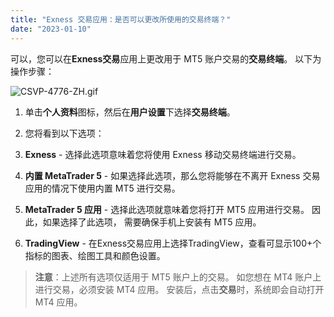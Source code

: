 ```yaml
---
title: "Exness 交易应用：是否可以更改所使用的交易终端？"
date: "2023-01-10"
---
```


可以，您可以在**Exness交易**应用上更改用于 MT5 账户交易的**交易终端**。 以下为操作步骤：

![CSVP-4776-ZH.gif](https://cdn.jsdelivr.net/gh/jarlin8/OSS@main/exhelp/CSVP-4776-ZH.gif)

1. 单击**个人资料**图标，然后在**用户设置**下选择**交易终端**。
2. 您将看到以下选项：

1. **Exness** - 选择此选项意味着您将使用 Exness 移动交易终端进行交易。
2. **内置 MetaTrader 5** - 如果选择此选项，那么您将能够在不离开 Exness 交易应用的情况下使用内置 MT5 进行交易。
3. **MetaTrader 5 应用** - 选择此选项就意味着您将打开 MT5 应用进行交易。 因此，如果选择了此选项， 需要确保手机上安装有 MT5 应用。
4. **TradingView** - 在Exness交易应用上选择TradingView，查看可显示100+个指标的图表、绘图工具和颜色设置。

> **注意**：上述所有选项仅适用于 MT5 账户上的交易。 如您想在 MT4 账户上进行交易，必须安装 MT4 应用。 安装后，点击**交易**时，系统即会自动打开 MT4 应用。
